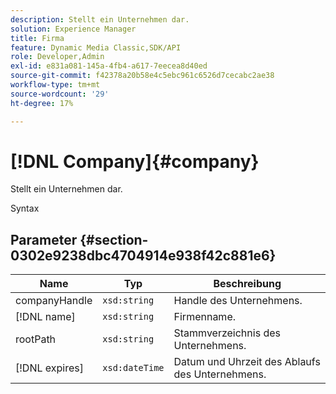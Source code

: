 ```yaml
---
description: Stellt ein Unternehmen dar.
solution: Experience Manager
title: Firma
feature: Dynamic Media Classic,SDK/API
role: Developer,Admin
exl-id: e831a081-145a-4fb4-a617-7eecea8d40ed
source-git-commit: f42378a20b58e4c5ebc961c6526d7cecabc2ae38
workflow-type: tm+mt
source-wordcount: '29'
ht-degree: 17%

---
```


# [!DNL Company]{#company}

Stellt ein Unternehmen dar.

Syntax

## Parameter {#section-0302e9238dbc4704914e938f42c881e6}

| Name | Typ | Beschreibung |
|---|---|---|
| companyHandle | `xsd:string` | Handle des Unternehmens. |
| [!DNL name] | `xsd:string` | Firmenname. |
| rootPath | `xsd:string` | Stammverzeichnis des Unternehmens. |
| [!DNL expires] | `xsd:dateTime` | Datum und Uhrzeit des Ablaufs des Unternehmens. |
